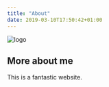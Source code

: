 ```yaml
---
title: "About"
date: 2019-03-10T17:50:42+01:00
---
```

![logo](/img/icon.png)

## More about me

This is a fantastic website.